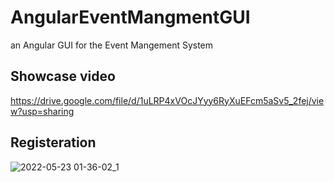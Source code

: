# AngularEventMangmentGUI

an Angular GUI for the Event Mangement System

## Showcase video
https://drive.google.com/file/d/1uLRP4xVOcJYyy6RyXuEFcm5aSv5_2fej/view?usp=sharing

## Registeration
![2022-05-23 01-36-02_1](https://user-images.githubusercontent.com/75117329/169721529-2a188e4f-771e-4f6f-8eca-ded9fc062bc6.gif)


